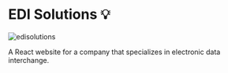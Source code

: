 # EDI Solutions 💡

![edisolutions](https://user-images.githubusercontent.com/17105490/121659377-177d8680-ca57-11eb-8a93-44acf0fab5f6.png)

A React website for a company that specializes in electronic data interchange. 
